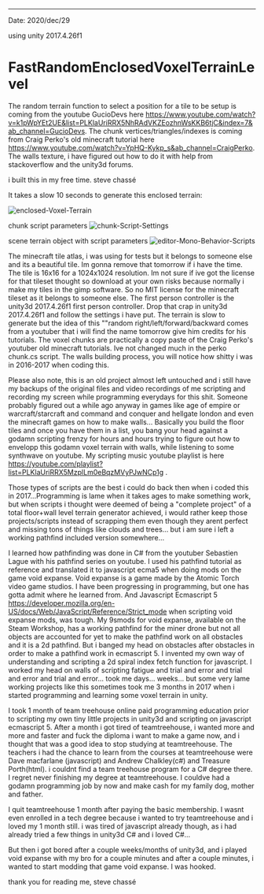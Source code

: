 --------------------------------------------
Date: 2020/dec/29

using unity 2017.4.26f1
# FastRandomEnclosedVoxelTerrainLevel
The random terrain function to select a position for a tile to be setup is coming from the youtube GucioDevs here https://www.youtube.com/watch?v=k1pWpYEt2UE&list=PLKlaUriRRX5NhRAdVKZEozhnWsKKB6tjC&index=7&ab_channel=GucioDevs. The chunk vertices/triangles/indexes is coming from Craig Perko's old minecraft tutorial here https://www.youtube.com/watch?v=YpHQ-Kykp_s&ab_channel=CraigPerko. The walls texture, i have figured out how to do it with help from stackoverflow and the unity3d forums.

i built this in my free time.
steve chassé

It takes a slow 10 seconds to generate this enclosed terrain:

<img src="https://i.ibb.co/9grgr80/enclosed-Voxel-Terrain.png" alt="enclosed-Voxel-Terrain" border="0">

chunk script parameters
<img src="https://i.ibb.co/SdCyG8v/chunk-Script-Settings.png" alt="chunk-Script-Settings" border="0">

scene terrain object with script parameters
<img src="https://i.ibb.co/BqWyjVw/editor-Mono-Behavior-Scripts.png" alt="editor-Mono-Behavior-Scripts" border="0">

The minecraft tile atlas, i was using for tests but it belongs to someone else and its a beautiful tile. Im gonna remove that tomorrow if i have the time. The tile is 16x16 for a 1024x1024 resolution. Im not sure if ive got the license for that tileset thought so download at your own risks because normally i make my tiles in the gimp software. So no MIT license for the minecraft tileset as it belongs to someone else. The first person controller is the unity3d 2017.4.26f1 first person controller. Drop that crap in unity3d 2017.4.26f1 and follow the settings i have put. The terrain is slow to generate but the idea of this ""random right/left/forward/backward comes from a youtuber that i will find the name tomorrow give him credits for his tutorials. The voxel chunks are practically a copy paste of the Craig Perko's youtuber old minecraft tutorials. Ive not changed much in the perko chunk.cs script. The walls building process, you will notice how shitty i was in 2016-2017 when coding this.

Please also note, this is an old project almost left untouched and i still have my backups of the original files and video recordings of me scripting and recording my screen while programming everydays for this shit. Someone probably figured out a while ago anyway in games like age of empire or warcraft/starcraft and command and conquer and hellgate london and even the minecraft games on how to make walls... Basically you build the floor tiles and once you have them in a list, you bang your head against a godamn scripting frenzy for hours and hours trying to figure out how to envelopp this godamn voxel terrain with walls, while listening to some synthwave on youtube. My scripting music youtube playlist is here https://youtube.com/playlist?list=PLKlaUriRRX5MzplLm0eBqzMVyPJwNCp1g . 

Those types of scripts are the best i could do back then when i coded this in 2017...Programming is lame when it takes ages to make something work, but when scripts i thought were deemed of being a "complete project" of a total floor+wall level terrain generator achieved, i would rather keep those projects/scripts instead of scrapping them even though they arent perfect and missing tons of things like clouds and trees... but i am sure i left a working pathfind included version somewhere...

I learned how pathfinding was done in C# from the youtuber Sebastien Lague with his pathfind series on youtube. I used his pathfind tutorial as reference and translated it to javascript ecma5 when doing mods on the game void expanse. Void expanse is a game made by the Atomic Torch video game studios. I have been progressing in programming, but one has gotta admit where he learned from. And Javascript Ecmascript 5 https://developer.mozilla.org/en-US/docs/Web/JavaScript/Reference/Strict_mode when scripting void expanse mods, was tough. My 9smods for void expanse, available on the Steam Workshop, has a working pathfind for the miner drone but not all objects are accounted for yet to make the pathfind work on all obstacles and it is a 2d pathfind. But i banged my head on obstacles after obstacles in order to make a pathfind work in ecmascript 5. I invented my own way of understanding and scripting a 2d spiral index fetch function for javascript. I worked my head on walls of scripting fatigue and trial and error and trial and error and trial and error... took me days... weeks... but some very lame working projects like this sometimes took me 3 months in 2017 when i started programming and learning some voxel terrain in unity.

I took 1 month of team treehouse online paid programming education prior to scripting my own tiny little projects in unity3d and scripting on javascript ecmascript 5. After a month i got tired of teamtreehouse, i wanted more and more and faster and fuck the diploma i want to make a game now, and i thought that was a good idea to stop studying at teamtreehouse. The teachers i had the chance to learn from the courses at teamtreehouse were Dave macfarlane (javascript) and Andrew Chalkley(c#) and Treasure Porth(html). i couldnt find a team treehouse program for a C# degree there. I regret never finishing my degree at teamtreehouse. I couldve had a godamn programming job by now and make cash for my family dog, mother and father. 

I quit teamtreehouse 1 month after paying the basic membership. I wasnt even enrolled in a tech degree because i wanted to try teamtreehouse and i loved my 1 month still. i was tired of javascript already though, as i had already tried a few things in unity3d C# and i loved C#...

But then i got bored after a couple weeks/months of unity3d, and i played void expanse with my bro for a couple minutes and after a couple minutes, i wanted to start modding that game void expanse. I was hooked.

thank you for reading me,
steve chassé 
